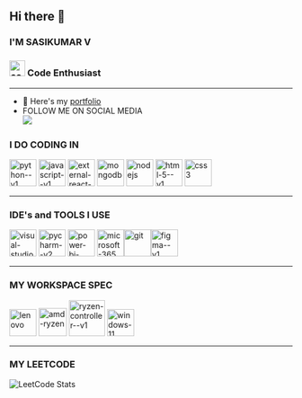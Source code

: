 ## Hi there 👋



###   I'M SASIKUMAR V
###   <img width="28" height="28" src="https://img.icons8.com/color/50/code.png" alt="code"/>  Code Enthusiast
---


- 🔭 Here's my [portfolio](https://sasikumarvcse.github.io/port1/#)
- FOLLOW ME ON SOCIAL MEDIA
<BR /> [<img src="https://img.shields.io/badge/LinkedIn-0077B5?style=for-the-badge&logo=linkedin&logoColor=white" />](https://www.linkedin.com/in/sasikumar-v-93bb72242) <br/> 

  
### I DO CODING  IN <br />
 <img width="48" height="48" src="https://img.icons8.com/color/48/python--v1.png" alt="python--v1"/>   <img width="48" height="48" src="https://img.icons8.com/color/48/javascript--v1.png" alt="javascript--v1"/> <img width="48" height="48" src="https://img.icons8.com/external-tal-revivo-color-tal-revivo/48/external-react-a-javascript-library-for-building-user-interfaces-logo-color-tal-revivo.png" alt="external-react-a-javascript-library-for-building-user-interfaces-logo-color-tal-revivo"/>  <img width="48" height="48" src="https://img.icons8.com/color/48/mongodb.png" alt="mongodb"/>  <img width="48" height="48" src="https://img.icons8.com/color/48/nodejs.png" alt="nodejs"/>   <img width="48" height="48" src="https://img.icons8.com/color/48/html-5--v1.png" alt="html-5--v1"/>  <img width="48" height="48" src="https://img.icons8.com/color/48/css3.png" alt="css3"/>  

---

### IDE's and TOOLS I USE
<img width="48" height="48" src="https://img.icons8.com/fluency/48/visual-studio-code-2019.png" alt="visual-studio-code-2019"/>  <img width="48" height="48" src="https://img.icons8.com/color/48/pycharm--v2.png" alt="pycharm--v2"/> <img width="48" height="48" src="https://img.icons8.com/fluency/48/power-bi-2021.png" alt="power-bi-2021"/> <img width="48" height="48" src="https://img.icons8.com/fluency/48/microsoft-365.png" alt="microsoft-365"/><img width="48" height="48" src="https://img.icons8.com/color/48/git.png" alt="git"/><img width="48" height="48" src="https://img.icons8.com/color/48/figma--v1.png" alt="figma--v1"/>


----

### MY WORKSPACE SPEC
<img width="48" height="48" src="https://img.icons8.com/color/48/lenovo.png" alt="lenovo"/> <img width="50" height="50" src="https://img.icons8.com/nolan/50/amd-ryzen.png" alt="amd-ryzen"/> <img width="64" height="64" src="https://img.icons8.com/nolan/64/ryzen-controller--v1.png" alt="ryzen-controller--v1"/>   <img width="48" height="48" src="https://img.icons8.com/color/48/windows-11.png" alt="windows-11"/>

----
### MY LEETCODE

![LeetCode Stats](https://leetcard.jacoblin.cool/sasikumar-123?theme=dark&font=Noto%20Serif%20Tamil&ext=activity)

  
